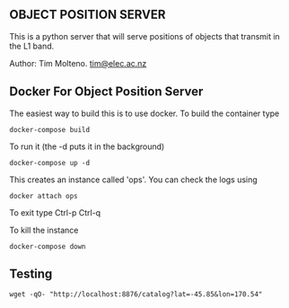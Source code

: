 ## OBJECT POSITION SERVER

This is a python server that will serve positions of objects that transmit in the L1 band.

Author: Tim Molteno. tim@elec.ac.nz


## Docker For Object Position Server

The easiest way to build this is to use docker. To build the container type

    docker-compose build

To run it (the -d puts it in the background)

    docker-compose up -d

This creates an instance called 'ops'. You can check the logs using 

    docker attach ops

To exit type Ctrl-p Ctrl-q

    
To kill the instance

    docker-compose down

    
## Testing

    wget -qO- "http://localhost:8876/catalog?lat=-45.85&lon=170.54"
